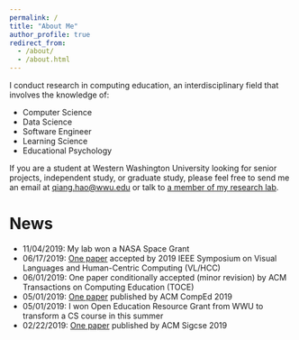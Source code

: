 ```yaml
---
permalink: /
title: "About Me"
author_profile: true
redirect_from:
  - /about/
  - /about.html
---
```


I conduct research in computing education, an interdisciplinary field that involves the knowledge of:

* Computer Science
* Data Science
* Software Engineer
* Learning Science
* Educational Psychology

If you are a student at Western Washington University looking for senior projects, independent study, or graduate study, please feel free to send me an email at qiang.hao@wwu.edu or talk to [a member of my research lab](/research/).

News
======
* 11/04/2019: My lab won a NASA Space Grant
* 06/17/2019: [One paper](https://arxiv.org/abs/1906.08937) accepted by 2019 IEEE Symposium on Visual Languages and Human-Centric Computing (VL/HCC)
* 06/01/2019: One paper conditionally accepted (minor revision) by ACM Transactions on Computing Education (TOCE)
* 05/01/2019: [One paper](/publications/prior-cs-knowledge) published by ACM CompEd 2019
* 05/01/2019: I won Open Education Resource Grant from WWU to transform a CS course in this summer
* 02/22/2019: [One paper](/publications/active-learning-environment) published by ACM Sigcse 2019
